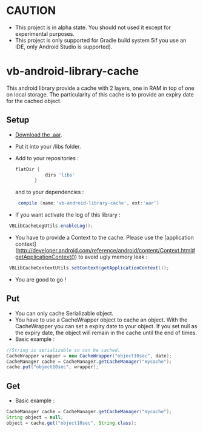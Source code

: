 CAUTION
=======
 - This project is in alpha state. You should not used it except for experimental purposes.
 - This project is only supported for Gradle build system 5if you use an IDE, only Android Studio is supported).

vb-android-library-cache
========================

This android library provide a cache with 2 layers, one in RAM in top of one on local storage.
The particularity of this cache is to provide an expiry date for the cached object.

Setup
-----
 - [Download the .aar](aar/vb-android-library-cache.aar).
 - Put it into your /libs folder.
 - Add to your repositories :
   ```gradle
   flatDir {
              dirs 'libs'
          }
   ```
   and to your dependencies :
   ```gradle
    compile (name:'vb-android-library-cache', ext:'aar')
   ```

 - If you want activate the log of this library :
  ```java
   VBLibCacheLogUtils.enableLog();
  ```
 - You have to provide a Context to the cache. Please use the [application context] (http://developer.android.com/reference/android/content/Context.html#getApplicationContext())
 to avoid ugly memory leak : 
  ```java
   VBLibCacheContextUtils.setContext(getApplicationContext());
  ```
  
 - You are good to go !
  
Put
---
 - You can only cache Serializable object.
 - You have to use a CacheWrapper object to cache an object. With the CacheWrapper you can set a expiry date to your object. If you set null as the expiry date, the object
 will remain in the cache until the end of times.
 - Basic example :
 ```java
 //String is serializable so can be cached.
 CacheWrapper wrapper = new CacheWrapper("object10sec", date);
 CacheManager cache = CacheManager.getCacheManager("mycache");
 cache.put("object10sec", wrapper);
 ```

    
Get
---
 - Basic example :
 ```java
 CacheManager cache = CacheManager.getCacheManager("mycache");
 String object = null;
 object = cache.get("object10sec", String.class);
  ```
 